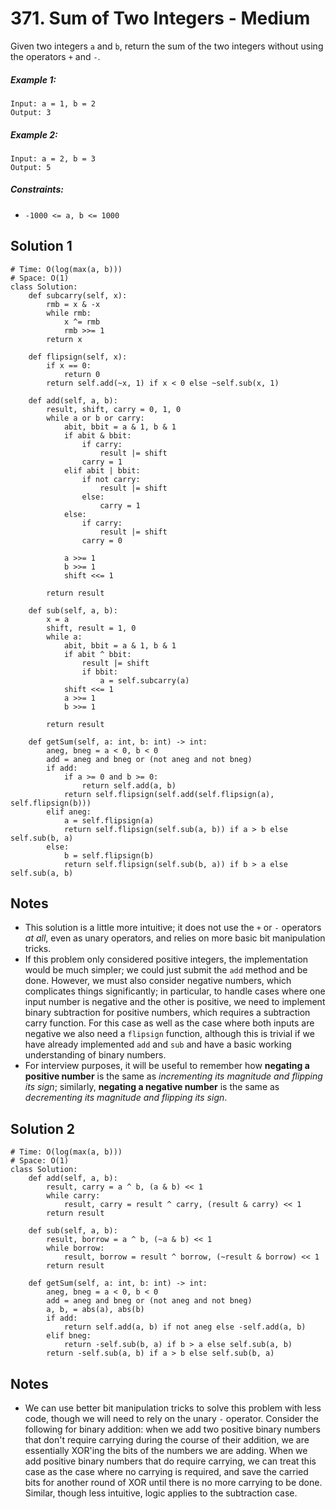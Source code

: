 # 371. Sum of Two Integers - Medium

Given two integers `a` and `b`, return the sum of the two integers without using the operators `+` and `-`.

##### Example 1:

```
Input: a = 1, b = 2
Output: 3
```

##### Example 2:

```
Input: a = 2, b = 3
Output: 5
```

##### Constraints:

- `-1000 <= a, b <= 1000`

## Solution 1

```
# Time: O(log(max(a, b)))
# Space: O(1)
class Solution:
    def subcarry(self, x):
        rmb = x & -x
        while rmb:
            x ^= rmb
            rmb >>= 1
        return x
    
    def flipsign(self, x):
        if x == 0:
            return 0
        return self.add(~x, 1) if x < 0 else ~self.sub(x, 1)

    def add(self, a, b):
        result, shift, carry = 0, 1, 0
        while a or b or carry:
            abit, bbit = a & 1, b & 1
            if abit & bbit:
                if carry:
                    result |= shift
                carry = 1
            elif abit | bbit:
                if not carry:
                    result |= shift
                else:
                    carry = 1
            else:
                if carry:
                    result |= shift
                carry = 0

            a >>= 1
            b >>= 1
            shift <<= 1
            
        return result
    
    def sub(self, a, b):
        x = a
        shift, result = 1, 0
        while a:
            abit, bbit = a & 1, b & 1
            if abit ^ bbit:
                result |= shift
                if bbit:
                    a = self.subcarry(a)
            shift <<= 1
            a >>= 1
            b >>= 1

        return result

    def getSum(self, a: int, b: int) -> int:
        aneg, bneg = a < 0, b < 0
        add = aneg and bneg or (not aneg and not bneg)
        if add:
            if a >= 0 and b >= 0:
                return self.add(a, b)
            return self.flipsign(self.add(self.flipsign(a), self.flipsign(b)))
        elif aneg:
            a = self.flipsign(a)
            return self.flipsign(self.sub(a, b)) if a > b else self.sub(b, a)
        else:
            b = self.flipsign(b)
            return self.flipsign(self.sub(b, a)) if b > a else self.sub(a, b)
```

## Notes
- This solution is a little more intuitive; it does not use the `+` or `-` operators *at all*, even as unary operators, and relies on more basic bit manipulation tricks.
- If this problem only considered positive integers, the implementation would be much simpler; we could just submit the `add` method and be done. However, we must also consider negative numbers, which complicates things significantly; in particular, to handle cases where one input number is negative and the other is positive, we need to implement binary subtraction for positive numbers, which requires a subtraction carry function. For this case as well as the case where both inputs are negative we also need a `flipsign` function, although this is trivial if we have already implemented `add` and `sub` and have a basic working understanding of binary numbers.
- For interview purposes, it will be useful to remember how __negating a positive number__ is the same as *incrementing its magnitude and flipping its sign*; similarly, __negating a negative number__ is the same as *decrementing its magnitude and flipping its sign*.

## Solution 2

```
# Time: O(log(max(a, b)))
# Space: O(1)
class Solution:
    def add(self, a, b):
        result, carry = a ^ b, (a & b) << 1
        while carry:
            result, carry = result ^ carry, (result & carry) << 1
        return result

    def sub(self, a, b):
        result, borrow = a ^ b, (~a & b) << 1
        while borrow:
            result, borrow = result ^ borrow, (~result & borrow) << 1
        return result
    
    def getSum(self, a: int, b: int) -> int:
        aneg, bneg = a < 0, b < 0
        add = aneg and bneg or (not aneg and not bneg)
        a, b, = abs(a), abs(b)
        if add:
            return self.add(a, b) if not aneg else -self.add(a, b)
        elif bneg:
            return -self.sub(b, a) if b > a else self.sub(a, b)
        return -self.sub(a, b) if a > b else self.sub(b, a)
```

## Notes
- We can use better bit manipulation tricks to solve this problem with less code, though we will need to rely on the unary `-` operator. Consider the following for binary addition: when we add two positive binary numbers that don't require carrying during the course of their addition, we are essentially XOR'ing the bits of the numbers we are adding. When we add positive binary numbers that do require carrying, we can treat this case as the case where no carrying is required, and save the carried bits for another round of XOR until there is no more carrying to be done. Similar, though less intuitive, logic applies to the subtraction case.